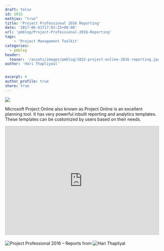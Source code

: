 ```yaml
---
draft: false
id: 1032   
mathjax: "true"
title: 'Project Professional 2016 Reporting'
date: '2017-06-01T17:03:25+00:00'
url: 'pmblog/Project-Professional-2016-Reporting'
tags: 
    - 'Project Management Toolkit'
categories:
  - pmblog
header:
  teaser: '/assets/images/pmblog/1032-project-online-2016-reporting.jpg'
author: 'Hari Thapliyaal'


excerpt: #
author_profile: true
share: true
---
```

![](/assets/images/pmblog/1032-project-online-2016-reporting.jpg)   


Microsoft Project Online also known as Project Online is an excellent planning tool. It has very powerful inbuilt reporting and analytics templates. These templates can be customized by users based on their needs.

<iframe allowfullscreen="" frameborder="0" height="356" loading="lazy" marginheight="0" marginwidth="0" scrolling="no" src="https://www.slideshare.net/slideshow/embed_code/key/bnu8vSZdO6X81r" style="border:1px solid #CCC; border-width:1px; margin-bottom:5px; max-width: 100%;" title="Project Professional 2016 - Reports" width="700"> </iframe> 

![Project Professional 2016 – Reports](https://www.slideshare.net/HariThapliyal/project-professional-2016-reports-242470584)
from ![Hari Thapliyal](https://www.slideshare.net/HariThapliyal)